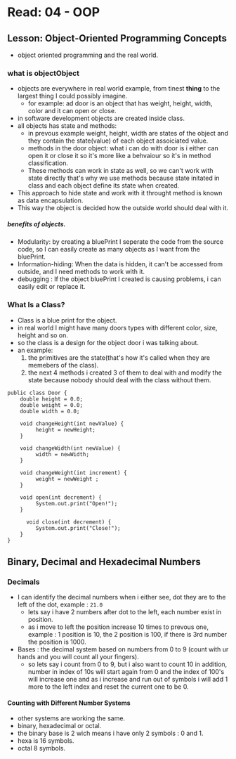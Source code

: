 # Read: 04 - OOP

## Lesson: Object-Oriented Programming Concepts
 * object oriented programming and the real world.
### what is objectObject
* objects are everywhere in real world example, from tinest **thing** to the largest thing I could possibly imagine.
  * for example: ad door is an object that has weight, height, width, color and it can open or close.
* in software development objects are created inside class.
* all objects has state and methods:
  * in prevous example weight, height, width are states of the object and they contain the state(value) of each object assoiciated value.
  * methods in the door object: what i can do with door is i either can open it or close it so it's more like a behvaiour so it's in method classification.
  * These methods can work in state as well, so we can't work with state directly that's why we use methods because state initated in class and each object define its state when created.
* This approach to hide state and work with it throught method is known as data encapsulation.
*  This way the object is decided how the outside world should deal with it.

##### benefits of objects.
* Modularity: by creating a bluePrint I seperate the code from the source code, so I can easily create as many objects as I want from the bluePrint.
* Information-hiding: When the data is hidden, it can't be accessed from outside, and I need methods to work with it.
* debugging : If the object bluePrint I created is causing problems, i can easily edit or replace it.

### What Is a Class?
* Class is a blue print for the object.
* in real world I might have many doors types with different color, size, height and so on.
* so the class is a design for the object door i was talking about.
* an example:
   1. the primitives are the state(that's how it's called when they are memebers of the class).
   2. the next 4 methods i created 3 of them to deal with and modify the state because nobody should deal with the class without them.
   
```
public class Door {
    double height = 0.0;
    double weight = 0.0;
    double width = 0.0;

    void changeHeight(int newValue) {
         height = newHeight;
    }

    void changeWidth(int newValue) {
         width = newWidth;
    }

    void changeWeight(int increment) {
         weight = newWeight ;   
    }

    void open(int decrement) {
         System.out.print("Open!");
    }

      void close(int decrement) {
         System.out.print("Close!");
    }
}

```

## Binary, Decimal and Hexadecimal Numbers

### Decimals
 * I can identify the decimal numbers when i either see, dot they are to the left of the dot, example : `21.0`
   * lets say i have 2 numbers after dot to the left, each number exist in position.
   * as i move to left the position increase 10 times to prevous one, example : 1 position is 10, the 2 position is 100, if there is 3rd number the position is 1000.
* Bases : the decimal system based on numbers from 0 to 9 (count with ur hands and you will count all your fingers).
  *  so lets say i count from 0 to 9, but i also want to count 10 in addition, number in index of 10s will start again from 0 and the index of 100's will increase one and as i increase and run out of symbols i will add 1 more to the left index and reset the current one to be 0.

#### Counting with Different Number Systems
* other systems are working the same.
* binary, hexadecimal or octal.
* the binary base is 2 wich means i have only 2 symbols : 0 and 1.
* hexa is 16 symbols.
* octal 8 symbols.